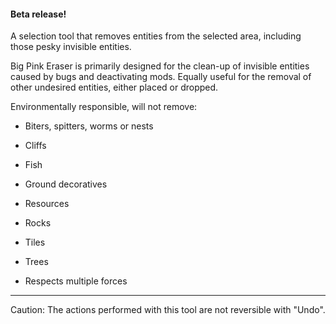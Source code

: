 #### Beta release!

A selection tool that removes entities from the selected area, including those pesky invisible entities.

Big Pink Eraser is primarily designed for the clean-up of invisible entities caused by bugs and deactivating mods.
Equally useful for the removal of other undesired entities, either placed or dropped.

Environmentally responsible, will not remove:

* Biters, spitters, worms or nests
* Cliffs
* Fish
* Ground decoratives
* Resources
* Rocks
* Tiles
* Trees


* Respects multiple forces

---
Caution: The actions performed with this tool are not reversible with "Undo".
